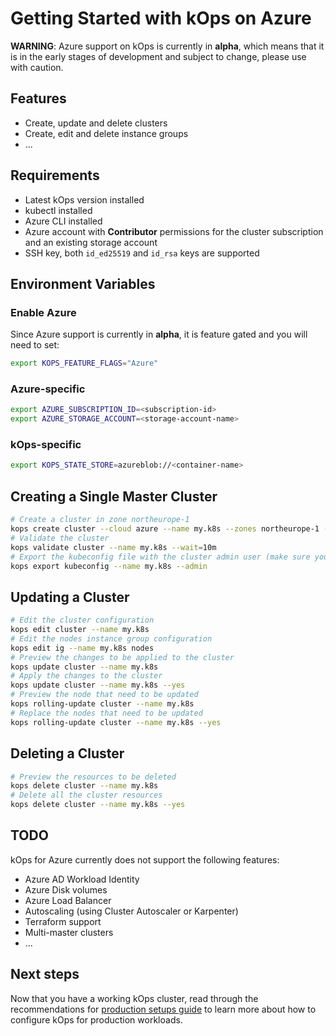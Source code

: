 # Getting Started with kOps on Azure

**WARNING**: Azure support on kOps is currently in **alpha**, which means that it is in the early stages of development and subject to change, please use with caution.

## Features

* Create, update and delete clusters
* Create, edit and delete instance groups
* ...

## Requirements

* Latest kOps version installed
* kubectl installed
* Azure CLI installed
* Azure account with **Contributor** permissions for the cluster subscription and an existing storage account
* SSH key, both `id_ed25519` and `id_rsa` keys are supported

## Environment Variables

### Enable Azure

Since Azure support is currently in **alpha**, it is feature gated and you will need to set:

```bash
export KOPS_FEATURE_FLAGS="Azure"
```
### Azure-specific

```bash
export AZURE_SUBSCRIPTION_ID=<subscription-id>
export AZURE_STORAGE_ACCOUNT=<storage-account-name>
```

### kOps-specific

```bash
export KOPS_STATE_STORE=azureblob://<container-name>
```

## Creating a Single Master Cluster

```bash
# Create a cluster in zone northeurope-1
kops create cluster --cloud azure --name my.k8s --zones northeurope-1 --azure-admin-user ubuntu --yes
# Validate the cluster
kops validate cluster --name my.k8s --wait=10m
# Export the kubeconfig file with the cluster admin user (make sure you keep this user safe!)
kops export kubeconfig --name my.k8s --admin
```

## Updating a Cluster

```bash
# Edit the cluster configuration
kops edit cluster --name my.k8s 
# Edit the nodes instance group configuration
kops edit ig --name my.k8s nodes 
# Preview the changes to be applied to the cluster
kops update cluster --name my.k8s 
# Apply the changes to the cluster
kops update cluster --name my.k8s --yes 
# Preview the node that need to be updated
kops rolling-update cluster --name my.k8s 
# Replace the nodes that need to be updated
kops rolling-update cluster --name my.k8s --yes 
```

## Deleting a Cluster

```bash
# Preview the resources to be deleted
kops delete cluster --name my.k8s 
# Delete all the cluster resources
kops delete cluster --name my.k8s --yes 
```

## TODO

kOps for Azure currently does not support the following features:

* Azure AD Workload Identity
* Azure Disk volumes
* Azure Load Balancer
* Autoscaling (using Cluster Autoscaler or Karpenter)
* Terraform support
* Multi-master clusters
* ...

## Next steps

Now that you have a working kOps cluster, read through the recommendations for [production setups guide](production.md) to learn more about how to configure kOps for production workloads.
